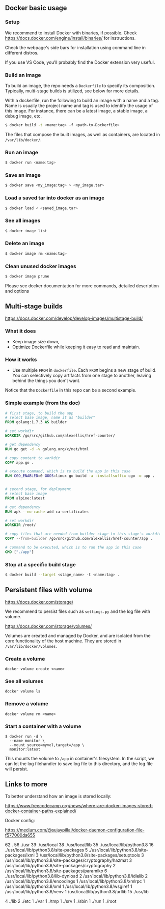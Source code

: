 ## Docker basic usage
### Setup
We recommend to install Docker with binaries, if possible. Check https://docs.docker.com/engine/install/binaries/ for instructions.

Check the webpage's side bars for installation using command line in different distros. 

If you use VS Code, you'll probably find the Docker extension very useful. 

### Build an image
To build an image, the repo needs a `Dockerfile` to specify its composition. Typically, multi-stage builds is utilized, see below for more details. 

With a dockerfile, run the following to build an image with a name and a tag. Name is usually the project name and tag is used to identify the usage of this image. For instance, there can be a latest image, a stable image, a debug image, etc. 
```bash
$ docker build -t <name:tag> -f <path-to-Dockerfile>
```
The files that compose the built images, as well as containers, are located in `/var/lib/docker/`.

### Run an image
```bash
$ docker run <name:tag>
```

### Save an image
```bash
$ docker save <my_image:tag> > <my_image.tar>
```

### Load a saved tar into docker as an image
```bash
$ docker load < <saved_image.tar>
```

### See all images
```bash
$ docker image list
```

### Delete an image
```bash
$ docker image rm <name:tag>
```

### Clean unused docker images
```bash
$ docker image prune
```

Please see docker documentation for more commands, detailed description and options

## Multi-stage builds
https://docs.docker.com/develop/develop-images/multistage-build/
### What it does
- Keep image size down, 
- Optimize Dockerfile while keeping it easy to read and maintain.

### How it works
- Use multiple `FROM` in `dockerfile`. Each `FROM` begins a new stage of build. You can selectively copy artifacts from one stage to another, leaving behind the things you don't want. 

Notice that the `Dockerfile` in this repo can be a second example. 

### Simple example (from the doc)
```dockerfile
# first stage, to build the app
# select base image, name it as "builder"
FROM golang:1.7.3 AS builder

# set workdir
WORKDIR /go/src/github.com/alexellis/href-counter/

# get dependency
RUN go get -d -v golang.org/x/net/html  

# copy content to workdir
COPY app.go .

# execute command, which is to build the app in this case
RUN CGO_ENABLED=0 GOOS=linux go build -a -installsuffix cgo -o app .


# second stage, for deployment
# select base image
FROM alpine:latest

# get dependency
RUN apk --no-cache add ca-certificates

# set workdir
WORKDIR /root/

# copy files that are needed from builder stage to this stage's workdir
COPY --from=builder /go/src/github.com/alexellis/href-counter/app .

# command to be executed, which is to run the app in this case
CMD ["./app"]
```

### Stop at a specific build stage
```bash
$ docker build --target <stage_name> -t <name:tag> .
```


## Persistent files with volume
https://docs.docker.com/storage/

We recommend to persist files such as `settings.py` and the log file with volume.

https://docs.docker.com/storage/volumes/

Volumes are created and managed by Docker, and are isolated from the core functionality of the host machine. They are stored in `/var/lib/docker/volumes`.

### Create a volume
`docker volume create <name>`

### See all volumes
`docker volume ls`

### Remove a volume
`docker volume rm <name>`

### Start a container with a volume
```
$ docker run -d \
  --name monitor \
  --mount source=myvol,target=/app \
  monitor:latest
```
This mounts the volume to `/app` in container's filesystem. In the script, we can let the log filehandler to save log file to this directory, and the log file will persist.


## Links to more
To better understand how an image is stored locally:

https://www.freecodecamp.org/news/where-are-docker-images-stored-docker-container-paths-explained/

Docker config:

https://medium.com/@sujaypillai/docker-daemon-configuration-file-f577000da655

62      .
56      ./usr
	39      ./usr/local
		38      ./usr/local/lib
			35      ./usr/local/lib/python3.8
				16      ./usr/local/lib/python3.8/site-packages
					5       ./usr/local/lib/python3.8/site-packages/lxml
					3       /usr/local/lib/python3.8/site-packages/setuptools
					3       /usr/local/lib/python3.8/site-packages/cryptography/hazmat
					3       /usr/local/lib/python3.8/site-packages/cryptography
					2       /usr/local/lib/python3.8/site-packages/paramiko
				6       ./usr/local/lib/python3.8/lib-dynload
				2       /usr/local/lib/python3.8/idlelib
				2       /usr/local/lib/python3.8/encodings
				1       /usr/local/lib/python3.8/xmlrpc
				1       /usr/local/lib/python3.8/xml
				1       /usr/local/lib/python3.8/wsgiref
				1       /usr/local/lib/python3.8/venv
				1       /usr/local/lib/python3.8/urllib
	15      ./usr/lib

4       ./lib
2       ./etc                                                                                                           1       ./var                                                                                                           1       ./tmp                                                                                                           1       ./srv                                                                                                           1       ./sbin                                                                                                          1       ./run                                                                                                           1       ./root

